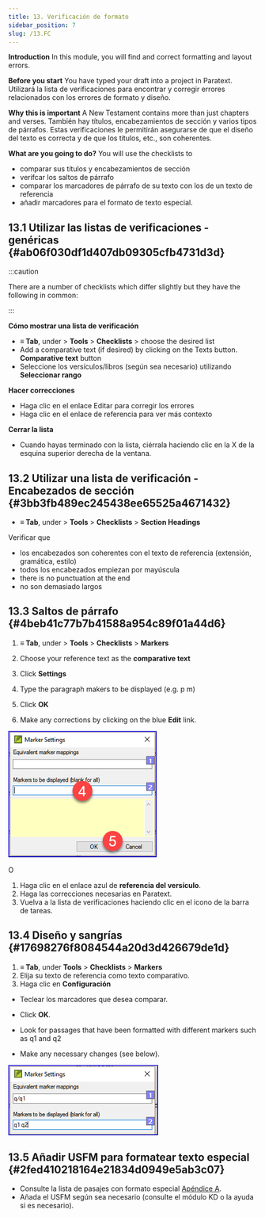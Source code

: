 ```yaml
---
title: 13. Verificación de formato
sidebar_position: 7
slug: /13.FC
---
```




**Introduction**  In this module, you will find and correct formatting and layout errors.


**Before you start**  You have typed your draft into a project in Paratext. Utilizará la lista de verificaciones para encontrar y corregir errores relacionados con los errores de formato y diseño.


**Why this is important**  A New Testament contains more than just chapters and verses. También hay títulos, encabezamientos de sección y varios tipos de párrafos. Estas verificaciones le permitirán asegurarse de que el diseño del texto es correcta y de que los títulos, etc., son coherentes.


**What are you going to do?**  You will use the checklists to

- comparar sus títulos y encabezamientos de sección
- verifcar los saltos de párrafo
- comparar los marcadores de párrafo de su texto con los de un texto de referencia
- añadir marcadores para el formato de texto especial.

## 13.1 Utilizar las listas de verificaciones - genéricas {#ab06f030df1d407db09305cfb4731d3d}


:::caution

There are a number of checklists which differ slightly but they have the following in common:

:::




**Cómo mostrar una lista de verificación**

- **≡ Tab**, under &gt; **Tools** &gt; **Checklists** &gt; choose the desired list
- Add a comparative text (if desired) by clicking on the Texts button. **Comparative text** button
- Seleccione los versículos/libros (según sea necesario) utilizando **Seleccionar rango**

**Hacer correcciones**

- Haga clic en el enlace Editar para corregir los errores
- Haga clic en el enlace de referencia para ver más contexto

**Cerrar la lista**

- Cuando hayas terminado con la lista, ciérrala haciendo clic en la X de la esquina superior derecha de la ventana.

## 13.2 Utilizar una lista de verificación - Encabezados de sección {#3bb3fb489ec245438ee65525a4671432}

- **≡ Tab**, under &gt; **Tools** &gt; **Checklists** &gt; **Section Headings**

Verificar que

- los encabezados son coherentes con el texto de referencia (extensión, gramática, estilo)
- todos los encabezados empiezan por mayúscula
- there is no punctuation at the end
- no son demasiado largos

## 13.3 Saltos de párrafo {#4beb41c77b7b41588a954c89f01a44d6}


<div class='notion-row'>
<div class='notion-column' style={{width: 'calc((100% - (min(32px, 4vw) * 1)) * 0.5)'}}>

1. **≡ Tab**, under > **Tools** > **Checklists** > **Markers**

1. Choose your reference text as the **comparative text**

1. Click **Settings**

1. Type the paragraph makers to be displayed
(e.g. p m)

1. Click **OK**

1. Make any corrections by clicking on the blue **Edit** link.

</div><div className='notion-spacer'></div>

<div class='notion-column' style={{width: 'calc((100% - (min(32px, 4vw) * 1)) * 0.5)'}}>

![](./1428959575.png)

</div><div className='notion-spacer'></div>
</div>

O

1. Haga clic en el enlace azul de **referencia del versículo**.
1. Haga las correcciones necesarias en Paratext.
1. Vuelva a la lista de verificaciones haciendo clic en el icono de la barra de tareas.

## 13.4 Diseño y sangrías {#17698276f8084544a20d3d426679de1d}

1. **≡ Tab**, under **Tools** &gt; **Checklists** &gt; **Markers**
1. Elija su texto de referencia como texto comparativo.
1. Haga clic en **Configuración**

<div class='notion-row'>
<div class='notion-column' style={{width: 'calc((100% - (min(32px, 4vw) * 1)) * 0.5)'}}>

- Teclear los marcadores que desea comparar.

- Click **OK**.

- Look for passages that have been formatted with different markers such as q1 and q2

- Make any necessary changes (see below).

</div><div className='notion-spacer'></div>

<div class='notion-column' style={{width: 'calc((100% - (min(32px, 4vw) * 1)) * 0.5)'}}>

![](./1300191702.png)

</div><div className='notion-spacer'></div>
</div>

## 13.5 Añadir USFM para formatear texto especial {#2fed410218164e21834d0949e5ab3c07}

- Consulte la lista de pasajes con formato especial [Apéndice A](https://manual.paratext.org/Training-Manual/Appendix/A.st).
- Añada el USFM según sea necesario (consulte el módulo KD o la ayuda si es necesario).
